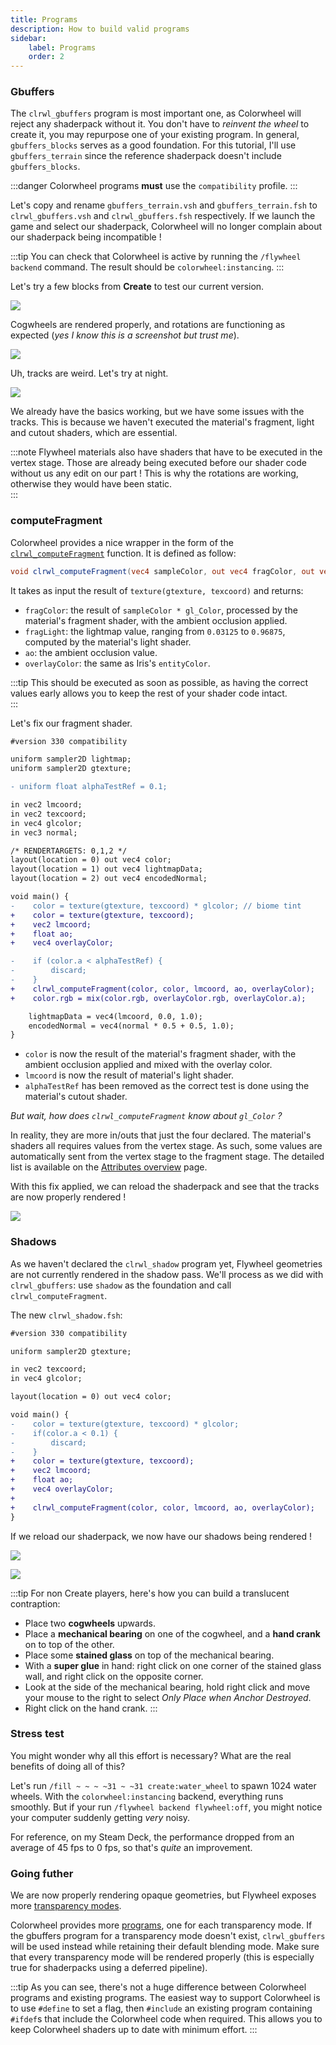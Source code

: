 ```yaml
---
title: Programs
description: How to build valid programs
sidebar:
    label: Programs
    order: 2
---
```


### Gbuffers

The `clrwl_gbuffers` program is most important one, as Colorwheel will reject any shaderpack without it. You don't have to *reinvent the wheel* to create it, you may repurpose one of your existing program. In general, `gbuffers_blocks` serves as a good foundation. For this tutorial, I'll use `gbuffers_terrain` since the reference shaderpack doesn't include `gbuffers_blocks`.  

:::danger
Colorwheel programs **must** use the `compatibility` profile.
:::

Let's copy and rename `gbuffers_terrain.vsh` and `gbuffers_terrain.fsh` to `clrwl_gbuffers.vsh` and `clrwl_gbuffers.fsh` respectively. If we launch the game and select our shaderpack, Colorwheel will no longer complain about our shaderpack being incompatible !  

:::tip
You can check that Colorwheel is active by running the `/flywheel backend` command. The result should be `colorwheel:instancing`. 
:::

Let's try a few blocks from **Create** to test our current version.  

![](../../../../assets/tutorial/cogwheels.png)

Cogwheels are rendered properly, and rotations are functioning as expected (*yes I know this is a screenshot but trust me*).

![](../../../../assets/tutorial/unlit_tracks_at_day.png)

Uh, tracks are weird. Let's try at night.

![](../../../../assets/tutorial/unlit_tracks_at_night.png)

We already have the basics working, but we have some issues with the tracks. This is because we haven't executed the material's fragment, light and cutout shaders, which are essential. 

:::note
Flywheel materials also have shaders that have to be executed in the vertex stage. Those are already being executed before our shader code without us any edit on our part ! This is why the rotations are working, otherwise they would have been static.  
:::

### computeFragment

Colorwheel provides a nice wrapper in the form of the [`clrwl_computeFragment`](/colorwheel/reference/miscellaneous/computefragment.md) function. It is defined as follow:
```glsl
void clrwl_computeFragment(vec4 sampleColor, out vec4 fragColor, out vec2 fragLight, out float ao, out vec4 overlayColor);
```

It takes as input the result of `texture(gtexture, texcoord)` and returns:   
* `fragColor`: the result of `sampleColor * gl_Color`, processed by the material's fragment shader, with the ambient occlusion applied.  
* `fragLight`: the lightmap value, ranging from `0.03125` to `0.96875`, computed by the material's light shader.  
* `ao`: the ambient occlusion value.  
* `overlayColor`: the same as Iris's `entityColor`.  

:::tip
This should be executed as soon as possible, as having the correct values early allows you to keep the rest of your shader code intact.  
:::

Let's fix our fragment shader.  

```diff
#version 330 compatibility

uniform sampler2D lightmap;
uniform sampler2D gtexture;

- uniform float alphaTestRef = 0.1;

in vec2 lmcoord;
in vec2 texcoord;
in vec4 glcolor;
in vec3 normal;

/* RENDERTARGETS: 0,1,2 */
layout(location = 0) out vec4 color;
layout(location = 1) out vec4 lightmapData;
layout(location = 2) out vec4 encodedNormal;

void main() {
-    color = texture(gtexture, texcoord) * glcolor; // biome tint
+    color = texture(gtexture, texcoord);
+    vec2 lmcoord;
+    float ao;
+    vec4 overlayColor;

-    if (color.a < alphaTestRef) {
-        discard;
-    }
+    clrwl_computeFragment(color, color, lmcoord, ao, overlayColor);
+    color.rgb = mix(color.rgb, overlayColor.rgb, overlayColor.a);

    lightmapData = vec4(lmcoord, 0.0, 1.0);
    encodedNormal = vec4(normal * 0.5 + 0.5, 1.0);
}
```

- `color` is now the result of the material's fragment shader, with the ambient occlusion applied and mixed with the overlay color.
- `lmcoord` is now the result of material's light shader.
- `alphaTestRef` has been removed as the correct test is done using the material's cutout shader.  

*But wait, how does `clrwl_computeFragment` know about `gl_Color` ?*

In reality, they are more in/outs that just the four declared. The material's shaders all requires values from the vertex stage. As such, some values are automatically sent from the vertex stage to the fragment stage. The detailed list is available on the [Attributes overview](/colorwheel/reference/attributes/overview/#inouts) page.  

With this fix applied, we can reload the shaderpack and see that the tracks are now properly rendered !

![](../../../../assets/tutorial/lit_tracks_at_night.png)

### Shadows

As we haven't declared the `clrwl_shadow` program yet, Flywheel geometries are not currently rendered in the shadow pass. We'll process as we did with `clrwl_gbuffers`: use `shadow` as the foundation and call `clrwl_computeFragment`.

The new `clrwl_shadow.fsh`:

```diff
#version 330 compatibility

uniform sampler2D gtexture;

in vec2 texcoord;
in vec4 glcolor;

layout(location = 0) out vec4 color;

void main() {
-    color = texture(gtexture, texcoord) * glcolor;
-    if(color.a < 0.1) {
-        discard;
-    }
+    color = texture(gtexture, texcoord);
+    vec2 lmcoord;
+    float ao;
+    vec4 overlayColor;
+
+    clrwl_computeFragment(color, color, lmcoord, ao, overlayColor);
}
```

If we reload our shaderpack, we now have our shadows being rendered !

![](../../../../assets/tutorial/waterwheel_shadow.png)

![](../../../../assets/tutorial/colored_shadow.png)

:::tip
For non Create players, here's how you can build a translucent contraption:  

- Place two **cogwheels** upwards.
- Place a **mechanical bearing** on one of the cogwheel, and a **hand crank** on to top of the other.
- Place some **stained glass** on top of the mechanical bearing.
- With a **super glue** in hand: right click on one corner of the stained glass wall, and right click on the opposite corner.
- Look at the side of the mechanical bearing, hold right click and move your mouse to the right to select *Only Place when Anchor Destroyed*.
- Right click on the hand crank.
:::

### Stress test

You might wonder why all this effort is necessary? What are the real benefits of doing all of this?

Let's run `/fill ~ ~ ~ ~31 ~ ~31 create:water_wheel` to spawn 1024 water wheels. With the `colorwheel:instancing` backend, everything runs smoothly. But if your run `/flywheel backend flywheel:off`, you might notice your computer suddenly getting *very* noisy.  

For reference, on my Steam Deck, the performance dropped from an average of 45 fps to 0 fps, so that's *quite* an improvement.

### Going futher

We are now properly rendering opaque geometries, but Flywheel exposes more [transparency modes](https://github.com/Engine-Room/Flywheel/blob/dc5bc8e64976c69b38abb6965d5cd9033e5a8808/common/src/api/java/dev/engine_room/flywheel/api/material/Transparency.java).  

Colorwheel provides more [programs](/colorwheel/reference/miscellaneous/programs/), one for each transparency mode. If the gbuffers program for a transparency mode doesn't exist, `clrwl_gbuffers` will be used instead while retaining their default blending mode. Make sure that every transparency mode will be rendered properly (this is especially true for shaderpacks using a deferred pipeline).

:::tip
As you can see, there's not a huge difference between Colorwheel programs and existing programs. The easiest way to support Colorwheel is to use `#define` to set a flag, then `#include` an existing program containing `#ifdef`s that include the Colorwheel code when required. This allows  you to keep Colorwheel shaders up to date with minimum effort.
:::
